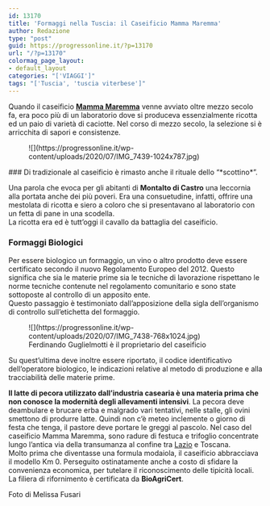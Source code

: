 ```yaml
---
id: 13170
title: 'Formaggi nella Tuscia: il Caseificio Mamma Maremma'
author: Redazione
type: "post"
guid: https://progressonline.it/?p=13170
url: "/?p=13170"
colormag_page_layout:
- default_layout
categories: "['VIAGGI']"
tags: "['Tuscia', 'tuscia viterbese']"
---
```


Quando il caseificio **[Mamma Maremma](https://www.google.com/search?client=safari&rls=en&q=mamma+maremma+caseificio&ie=UTF-8&oe=UTF-8)** venne avviato oltre mezzo secolo fa, era poco più di un laboratorio dove si produceva essenzialmente ricotta ed un paio di varietà di caciotte. Nel corso di mezzo secolo, la selezione si è arricchita di sapori e consistenze.

<div class="wp-block-image"><figure class="aligncenter size-large is-resized">![](https://progressonline.it/wp-content/uploads/2020/07/IMG_7439-1024x787.jpg)</figure></div>### Di tradizionale al caseificio è rimasto anche il rituale dello “*scottino*”. 

Una parola che evoca per gli abitanti di **Montalto di Castro** una leccornia alla portata anche dei più poveri. Era una consuetudine, infatti, offrire una mestolata di ricotta e siero a coloro che si presentavano al laboratorio con un fetta di pane in una scodella.  
La ricotta era ed è tutt’oggi il cavallo da battaglia del caseificio.

### Formaggi Biologici

Per essere biologico un formaggio, un vino o altro prodotto deve essere certificato secondo il nuovo Regolamento Europeo del 2012. Questo significa che sia le materie prime sia le tecniche di lavorazione rispettano le norme tecniche contenute nel regolamento comunitario e sono state sottoposte al controllo di un apposito ente.  
Questo passaggio è testimoniato dall’apposizione della sigla dell’organismo di controllo sull’etichetta del formaggio.

<div class="wp-block-image"><figure class="alignleft size-large is-resized">![](https://progressonline.it/wp-content/uploads/2020/07/IMG_7438-768x1024.jpg)<figcaption>Ferdinando Guglielmotti è il proprietario del caseificio </figcaption></figure></div>Su quest’ultima deve inoltre essere riportato, il codice identificativo dell’operatore biologico, le indicazioni relative al metodo di produzione e alla tracciabilità delle materie prime.

  
**Il latte di pecora utilizzato dall’industria casearia è una materia prima che non conosce la modernità degli allevamenti intensivi**. La pecora deve deambulare e brucare erba e malgrado vari tentativi, nelle stalle, gli ovini smettono di produrre latte. Quindi non c’è meteo inclemente o giorno di festa che tenga, il pastore deve portare le greggi al pascolo. Nel caso del caseificio Mamma Maremma, sono radure di festuca e trifoglio concentrate lungo l’antica via della transumanza al confine tra [Lazio](https://progressonline.it/tuscia-ripartenza-turismo-italiano/) e Toscana.  
Molto prima che diventasse una formula modaiola, il caseificio abbracciava il modello Km 0. Perseguito ostinatamente anche a costo di sfidare la convenienza economica, per tutelare il riconoscimento delle tipicità locali.  
 La filiera di rifornimento è certificata da **BioAgriCert**.

Foto di Melissa Fusari